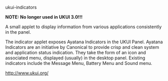 ukui-indicators

**NOTE: No longer used in UKUI 3.0!!!**

A small applet to display information from various applications consistently in the panel.

The indicator applet exposes Ayatana Indicators in the UKUI Panel. Ayatana Indicators are an initiative by Canonical to provide crisp and clean system and application status indication. They take the form of an icon and associated menu, displayed (usually) in the desktop panel. Existing indicators include the Message Menu, Battery Menu and Sound menu.

http://www.ukui.org/



